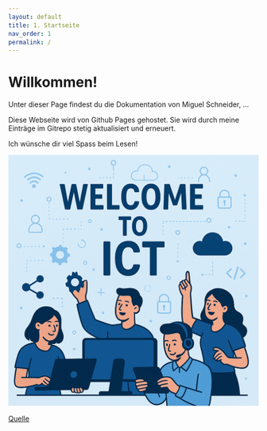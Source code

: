```yaml
---
layout: default
title: 1. Startseite
nav_order: 1
permalink: /
---
```


# Willkommen!

Unter dieser Page findest du die Dokumentation von Miguel Schneider, ...

Diese Webseite wird von Github Pages gehostet.
Sie wird durch meine Einträge im Gitrepo stetig aktualisiert und erneuert.

Ich wünsche dir viel Spass beim Lesen!

![Welcome image](../ressources/images/welcome.png) 


[Quelle](./Quellverzeichnis/index.md#startseite)